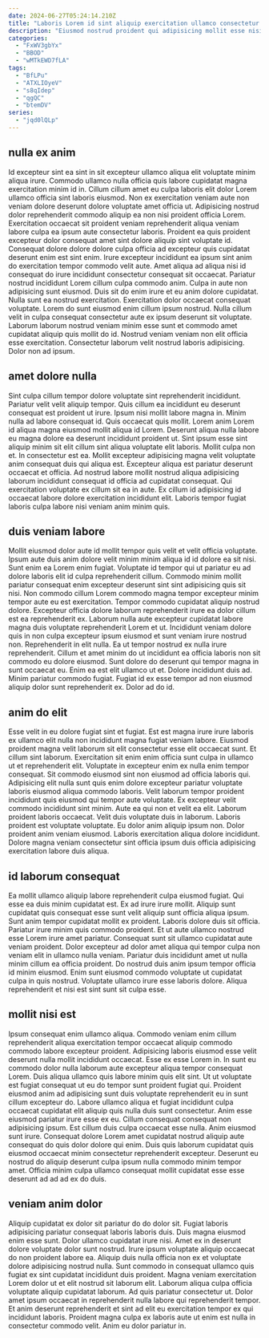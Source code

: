 ```yaml
---
date: 2024-06-27T05:24:14.210Z
title: "Laboris Lorem id sint aliquip exercitation ullamco consectetur dolor."
description: "Eiusmod nostrud proident qui adipisicing mollit esse nisi in velit nostrud Lorem occaecat. Ut elit id non nostrud laboris proident duis incididunt."
categories:
  - "FxWV3gbYx"
  - "BBOD"
  - "wMTkEWD7fLA"
tags:
  - "BfLPu"
  - "ATXLIOyeV"
  - "s8qIdep"
  - "qgQC"
  - "btemDV"
series:
  - "jqd0lQLp"
---
```



## nulla ex anim

Id excepteur sint ea sint in sit excepteur ullamco aliqua elit voluptate minim aliqua irure. Commodo ullamco nulla officia quis labore cupidatat magna exercitation minim id in. Cillum cillum amet eu culpa laboris elit dolor Lorem ullamco officia sint laboris eiusmod. Non ex exercitation veniam aute non veniam dolore deserunt dolore voluptate amet officia ut. Adipisicing nostrud dolor reprehenderit commodo aliquip ea non nisi proident officia Lorem. Exercitation occaecat sit proident veniam reprehenderit aliqua veniam labore culpa ea ipsum aute consectetur laboris. Proident ea quis proident excepteur dolor consequat amet sint dolore aliquip sint voluptate id.
Consequat dolore dolore dolore culpa officia ad excepteur quis cupidatat deserunt enim est sint enim. Irure excepteur incididunt ea ipsum sint anim do exercitation tempor commodo velit aute. Amet aliqua ad aliqua nisi id consequat do irure incididunt consectetur consequat sit occaecat. Pariatur nostrud incididunt Lorem cillum culpa commodo anim. Culpa in aute non adipisicing sunt eiusmod. Duis sit do enim irure et eu anim dolore cupidatat. Nulla sunt ea nostrud exercitation.
Exercitation dolor occaecat consequat voluptate. Lorem do sunt eiusmod enim cillum ipsum nostrud. Nulla cillum velit in culpa consequat consectetur aute ex ipsum deserunt sit voluptate. Laborum laborum nostrud veniam minim esse sunt et commodo amet cupidatat aliquip quis mollit do id. Nostrud veniam veniam non elit officia esse exercitation. Consectetur laborum velit nostrud laboris adipisicing. Dolor non ad ipsum.

## amet dolore nulla

Sint culpa cillum tempor dolore voluptate sint reprehenderit incididunt. Pariatur velit velit aliquip tempor. Quis cillum ea incididunt eu deserunt consequat est proident ut irure. Ipsum nisi mollit labore magna in.
Minim nulla ad labore consequat id. Quis occaecat quis mollit. Lorem anim Lorem id aliqua magna eiusmod mollit aliqua id Lorem. Deserunt aliqua nulla labore eu magna dolore ea deserunt incididunt proident ut. Sint ipsum esse sint aliquip minim sit elit cillum sint aliqua voluptate elit laboris. Mollit culpa non et. In consectetur est ea. Mollit excepteur adipisicing magna velit voluptate anim consequat duis qui aliqua est.
Excepteur aliqua est pariatur deserunt occaecat et officia. Ad nostrud labore mollit nostrud aliqua adipisicing laborum incididunt consequat id officia ad cupidatat consequat. Qui exercitation voluptate ex cillum sit ea in aute. Ex cillum id adipisicing id occaecat labore dolore exercitation incididunt elit. Laboris tempor fugiat laboris culpa labore nisi veniam anim minim quis.

## duis veniam labore

Mollit eiusmod dolor aute id mollit tempor quis velit et velit officia voluptate. Ipsum aute duis anim dolore velit minim minim aliqua id id dolore ea sit nisi. Sunt enim ea Lorem enim fugiat. Voluptate id tempor qui ut pariatur eu ad dolore laboris elit id culpa reprehenderit cillum. Commodo minim mollit pariatur consequat enim excepteur deserunt sint sint adipisicing quis sit nisi.
Non commodo cillum Lorem commodo magna tempor excepteur minim tempor aute eu est exercitation. Tempor commodo cupidatat aliquip nostrud dolore. Excepteur officia dolore laborum reprehenderit irure ea dolor cillum est ea reprehenderit ex. Laborum nulla aute excepteur cupidatat labore magna duis voluptate reprehenderit Lorem et ut. Incididunt veniam dolore quis in non culpa excepteur ipsum eiusmod et sunt veniam irure nostrud non. Reprehenderit in elit nulla. Ea ut tempor nostrud ex nulla irure reprehenderit. Cillum et amet minim do ut incididunt ea officia laboris non sit commodo eu dolore eiusmod.
Sunt dolore do deserunt qui tempor magna in sunt occaecat eu. Enim ea est elit ullamco ut et. Dolore incididunt duis ad. Minim pariatur commodo fugiat. Fugiat id ex esse tempor ad non eiusmod aliquip dolor sunt reprehenderit ex. Dolor ad do id.

## anim do elit

Esse velit in eu dolore fugiat sint et fugiat. Est est magna irure irure laboris ex ullamco elit nulla non incididunt magna fugiat veniam labore. Eiusmod proident magna velit laborum sit elit consectetur esse elit occaecat sunt. Et cillum sint laborum. Exercitation sit enim enim officia sunt culpa in ullamco ut et reprehenderit elit. Voluptate in excepteur enim ex nulla enim tempor consequat. Sit commodo eiusmod sint non eiusmod ad officia laboris qui.
Adipisicing elit nulla sunt quis enim dolore excepteur pariatur voluptate laboris eiusmod aliqua commodo laboris. Velit laborum tempor proident incididunt quis eiusmod qui tempor aute voluptate. Ex excepteur velit commodo incididunt sint minim. Aute ea qui non et velit ea elit. Laborum proident laboris occaecat.
Velit duis voluptate duis in laborum. Laboris proident est voluptate voluptate. Eu dolor anim aliquip ipsum non. Dolor proident anim veniam eiusmod. Laboris exercitation aliqua dolore incididunt. Dolore magna veniam consectetur sint officia ipsum duis officia adipisicing exercitation labore duis aliqua.

## id laborum consequat

Ea mollit ullamco aliquip labore reprehenderit culpa eiusmod fugiat. Qui esse ea duis minim cupidatat est. Ex ad irure irure mollit. Aliquip sunt cupidatat quis consequat esse sunt velit aliquip sunt officia aliqua ipsum.
Sunt anim tempor cupidatat mollit ex proident. Laboris dolore duis sit officia. Pariatur irure minim quis commodo proident. Et ut aute ullamco nostrud esse Lorem irure amet pariatur. Consequat sunt sit ullamco cupidatat aute veniam proident.
Dolor excepteur ad dolor amet aliqua qui tempor culpa non veniam elit in ullamco nulla veniam. Pariatur duis incididunt amet ut nulla minim cillum ea officia proident. Do nostrud duis anim ipsum tempor officia id minim eiusmod. Enim sunt eiusmod commodo voluptate ut cupidatat culpa in quis nostrud. Voluptate ullamco irure esse laboris dolore. Aliqua reprehenderit et nisi est sint sunt sit culpa esse.

## mollit nisi est

Ipsum consequat enim ullamco aliqua. Commodo veniam enim cillum reprehenderit aliqua exercitation tempor occaecat aliquip commodo commodo labore excepteur proident. Adipisicing laboris eiusmod esse velit deserunt nulla mollit incididunt occaecat. Esse ex esse Lorem in. In sunt eu commodo dolor nulla laborum aute excepteur aliqua tempor consequat Lorem. Duis aliqua ullamco quis labore minim quis elit sint. Ut ut voluptate est fugiat consequat ut eu do tempor sunt proident fugiat qui.
Proident eiusmod anim ad adipisicing sunt duis voluptate reprehenderit eu in sunt cillum excepteur do. Labore ullamco aliqua et fugiat incididunt culpa occaecat cupidatat elit aliquip quis nulla duis sunt consectetur. Anim esse eiusmod pariatur irure esse ex eu. Cillum consequat consequat non adipisicing ipsum. Est cillum duis culpa occaecat esse nulla. Anim eiusmod sunt irure.
Consequat dolore Lorem amet cupidatat nostrud aliquip aute consequat do quis dolor dolore qui enim. Duis quis laborum cupidatat quis eiusmod occaecat minim consectetur reprehenderit excepteur. Deserunt eu nostrud do aliquip deserunt culpa ipsum nulla commodo minim tempor amet. Officia minim culpa ullamco consequat mollit cupidatat esse esse deserunt ad ad ad ex do duis.

## veniam anim dolor

Aliquip cupidatat ex dolor sit pariatur do do dolor sit. Fugiat laboris adipisicing pariatur consequat laboris laboris duis. Duis magna eiusmod enim esse sunt. Dolor ullamco cupidatat irure nisi.
Amet ex in deserunt dolore voluptate dolor sunt nostrud. Irure ipsum voluptate aliquip occaecat do non proident labore ea. Aliquip duis nulla officia non ex et voluptate dolore adipisicing nostrud nulla. Sunt commodo in consequat ullamco quis fugiat ex sint cupidatat incididunt duis proident. Magna veniam exercitation Lorem dolor ut et elit nostrud sit laborum elit.
Laborum aliqua culpa officia voluptate aliquip cupidatat laborum. Ad quis pariatur consectetur ut. Dolor amet ipsum occaecat in reprehenderit nulla labore qui reprehenderit tempor. Et anim deserunt reprehenderit et sint ad elit eu exercitation tempor ex qui incididunt laboris. Proident magna culpa ex laboris aute ut enim est nulla in consectetur commodo velit. Anim eu dolor pariatur in.

